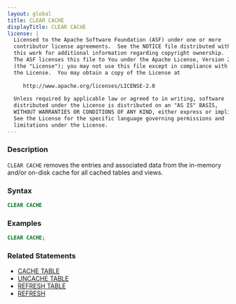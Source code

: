 ```yaml
---
layout: global
title: CLEAR CACHE
displayTitle: CLEAR CACHE
license: |
  Licensed to the Apache Software Foundation (ASF) under one or more
  contributor license agreements.  See the NOTICE file distributed with
  this work for additional information regarding copyright ownership.
  The ASF licenses this file to You under the Apache License, Version 2.0
  (the "License"); you may not use this file except in compliance with
  the License.  You may obtain a copy of the License at
 
     http://www.apache.org/licenses/LICENSE-2.0
 
  Unless required by applicable law or agreed to in writing, software
  distributed under the License is distributed on an "AS IS" BASIS,
  WITHOUT WARRANTIES OR CONDITIONS OF ANY KIND, either express or implied.
  See the License for the specific language governing permissions and
  limitations under the License.
---
```


### Description

`CLEAR CACHE` removes the entries and associated data from the in-memory and/or on-disk cache for all cached tables and views.

### Syntax

```sql
CLEAR CACHE
```

### Examples

```sql
CLEAR CACHE;
```

### Related Statements

* [CACHE TABLE](sql-ref-syntax-aux-cache-cache-table.html)
* [UNCACHE TABLE](sql-ref-syntax-aux-cache-uncache-table.html)
* [REFRESH TABLE](sql-ref-syntax-aux-refresh-table.html)
* [REFRESH](sql-ref-syntax-aux-cache-refresh.html)
